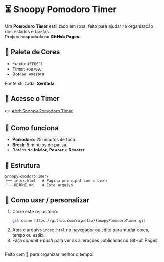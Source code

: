 # ⏳ Snoopy Pomodoro Timer

Um **Pomodoro Timer** estilizado em rosa, feito para ajudar na organização dos estudos e tarefas.  
Projeto hospedado no **GitHub Pages**.

## 🎨 Paleta de Cores
- Fundo: `#FFB6C1`  
- Timer: `#DB7093`  
- Botões: `#F08080`  

Fonte utilizada: **Serifada**.

## 🚀 Acesse o Timer
👉 [Abrir Snoopy Pomodoro Timer](https://raynelia.github.io/SnoopyPomodoroTimer/)

## 📝 Como funciona
- **Pomodoro**: 25 minutos de foco.  
- **Break**: 5 minutos de pausa.  
- Botões de **Iniciar**, **Pausar** e **Resetar**.  

## 📂 Estrutura
```
SnoopyPomodoroTimer/
├── index.html   # Página principal com o timer
└── README.md    # Este arquivo
```

## 📌 Como usar / personalizar
1. Clone este repositório:
   ```bash
   git clone https://github.com/raynelia/SnoopyPomodoroTimer.git
   ```
2. Abra o arquivo `index.html` no navegador ou edite para mudar cores, tempo ou estilo.  
3. Faça *commit* e *push* para ver as alterações publicadas no GitHub Pages.

---
Feito com 💖 para organizar melhor o tempo!
